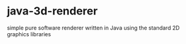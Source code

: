 # java-3d-renderer
simple pure software renderer written in Java using the standard 2D graphics libraries
